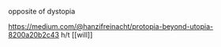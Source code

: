 opposite of dystopia

https://medium.com/@hanzifreinacht/protopia-beyond-utopia-8200a20b2c43 h/t [[will]]

